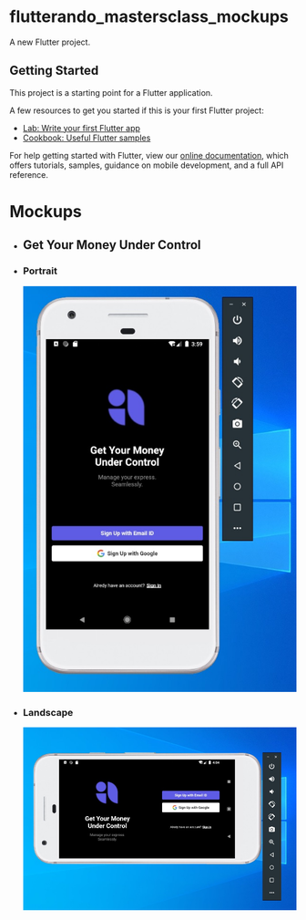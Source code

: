 # flutterando_mastersclass_mockups

A new Flutter project.

## Getting Started

This project is a starting point for a Flutter application.

A few resources to get you started if this is your first Flutter project:

- [Lab: Write your first Flutter app](https://flutter.dev/docs/get-started/codelab)
- [Cookbook: Useful Flutter samples](https://flutter.dev/docs/cookbook)

For help getting started with Flutter, view our
[online documentation](https://flutter.dev/docs), which offers tutorials,
samples, guidance on mobile development, and a full API reference.

# Mockups

- ## Get Your Money Under Control

- ### Portrait
	![Mockup Under Control - Portrait](https://github.com/leonino/flutterando_masterclass_mockup/blob/master/assets/screens/screen_mockup_under_control_portrait.jpg)
- ### Landscape
	![Mockup Under Control - Landscape](https://github.com/leonino/flutterando_masterclass_mockup/blob/master/assets/screens/screen_mockup_under_control_landscape.jpg)
